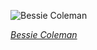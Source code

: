 
![Bessie Coleman](https://upload.wikimedia.org/wikipedia/commons/thumb/3/33/Bessie_Coleman_in_1923.jpg/450px-Bessie_Coleman_in_1923.jpg)

*[Bessie Coleman](https://wikipedia.org/wiki/File:Bessie_Coleman_in_1923.jpg)*

